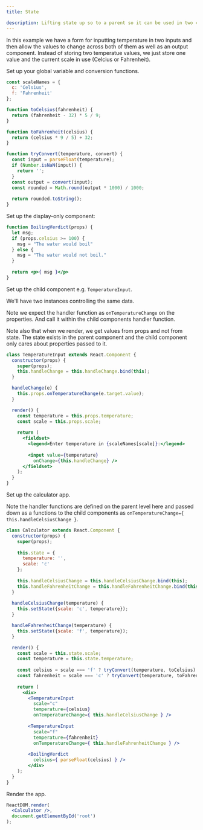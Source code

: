 ```yaml
---
title: State

description: Lifting state up so to a parent so it can be used in two child components
---
```


In this example we have a form for inputting temperature in two inputs and then allow the values to change across both of them as well as an output component. Instead of storing two temperatue values, we just store one value and the current scale in use (Celcius or Fahrenheit).

Set up your global variable and conversion functions.

```jsx
const scaleNames = {
  c: 'Celsius',
  f: 'Fahrenheit'
};

function toCelsius(fahrenheit) {
  return (fahrenheit - 32) * 5 / 9;
}

function toFahrenheit(celsius) {
  return (celsius * 9 / 5) + 32;
}

function tryConvert(temperature, convert) {
  const input = parseFloat(temperature);
  if (Number.isNaN(input)) {
    return '';
  }
  const output = convert(input);
  const rounded = Math.round(output * 1000) / 1000;
  
  return rounded.toString();
}
```

Set up the display-only component:

```jsx
function BoilingVerdict(props) {
  let msg;
  if (props.celsius >= 100) {
    msg = "The water would boil"
  } else {
    msg = "The water would not boil."
  }
  
  return <p>{ msg }</p>
}
```

Set up the child component e.g. `TemperatureInput`. 

We'll have two instances controlling the same data.

Note we expect the handler function as `onTemperatureChange` on the properties. And call it within the child components handler function.

Note also that when we render, we get values from props and not from state. The state exists in the parent component and the child component only cares about properties passed to it.

```jsx
class TemperatureInput extends React.Component {
  constructor(props) {
    super(props);
    this.handleChange = this.handleChange.bind(this);
  }

  handleChange(e) {
    this.props.onTemperatureChange(e.target.value); 
  }

  render() {
    const temperature = this.props.temperature;    
    const scale = this.props.scale;
    
    return (
      <fieldset>
        <legend>Enter temperature in {scaleNames[scale]}:</legend>
        
        <input value={temperature}
          onChange={this.handleChange} />
      </fieldset>
    );
  }
}
```

Set up the calculator app. 

Note the handler functions are defined on the parent level here and passed down as a functions to the child components as `onTemperatureChange={ this.handleCelsiusChange }`.

```jsx
class Calculator extends React.Component {
  constructor(props) {
    super(props);
    
    this.state = {
      temperature: '', 
      scale: 'c' 
    };
    
    this.handleCelsiusChange = this.handleCelsiusChange.bind(this);
    this.handleFahrenheitChange = this.handleFahrenheitChange.bind(this);
  }
  
  handleCelsiusChange(temperature) {
    this.setState({scale: 'c', temperature});  
  }

  handleFahrenheitChange(temperature) {
    this.setState({scale: 'f', temperature}); 
  }

  render() {
    const scale = this.state.scale;    
    const temperature = this.state.temperature;    
    
    const celsius = scale === 'f' ? tryConvert(temperature, toCelsius) : temperature;    
    const fahrenheit = scale === 'c' ? tryConvert(temperature, toFahrenheit) : temperature;
    
    return (
      <div>
        <TemperatureInput
          scale="c"
          temperature={celsius}          
          onTemperatureChange={ this.handleCelsiusChange } />        
          
        <TemperatureInput
          scale="f"
          temperature={fahrenheit}          
          onTemperatureChange={ this.handleFahrenheitChange } />    
          
        <BoilingVerdict
          celsius={ parseFloat(celsius) } />      
        </div>
    );
  }
}
```

Render the app.

```jsx
ReactDOM.render(
  <Calculator />,
  document.getElementById('root')
);
```
